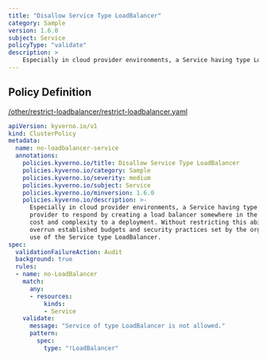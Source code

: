 ```yaml
---
title: "Disallow Service Type LoadBalancer"
category: Sample
version: 1.6.0
subject: Service
policyType: "validate"
description: >
    Especially in cloud provider environments, a Service having type LoadBalancer will cause the provider to respond by creating a load balancer somewhere in the customer account. This adds cost and complexity to a deployment. Without restricting this ability, users may easily overrun established budgets and security practices set by the organization. This policy restricts use of the Service type LoadBalancer.
---
```


## Policy Definition
<a href="https://github.com/kyverno/policies/raw/main//other/restrict-loadbalancer/restrict-loadbalancer.yaml" target="-blank">/other/restrict-loadbalancer/restrict-loadbalancer.yaml</a>

```yaml
apiVersion: kyverno.io/v1
kind: ClusterPolicy
metadata:
  name: no-loadbalancer-service
  annotations:
    policies.kyverno.io/title: Disallow Service Type LoadBalancer
    policies.kyverno.io/category: Sample
    policies.kyverno.io/severity: medium
    policies.kyverno.io/subject: Service
    policies.kyverno.io/minversion: 1.6.0
    policies.kyverno.io/description: >-
      Especially in cloud provider environments, a Service having type LoadBalancer will cause the
      provider to respond by creating a load balancer somewhere in the customer account. This adds
      cost and complexity to a deployment. Without restricting this ability, users may easily
      overrun established budgets and security practices set by the organization. This policy restricts
      use of the Service type LoadBalancer.
spec:
  validationFailureAction: Audit
  background: true
  rules:
  - name: no-LoadBalancer
    match:
      any:
      - resources:
          kinds:
          - Service
    validate:
      message: "Service of type LoadBalancer is not allowed."
      pattern:
        spec:
          type: "!LoadBalancer"
```
